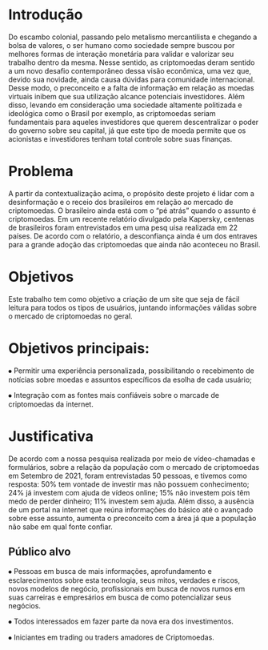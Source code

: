 # Introdução

Do escambo colonial, passando pelo metalismo mercantilista e chegando a bolsa de valores, o ser humano como sociedade sempre buscou por melhores formas de interação monetária para validar e valorizar seu trabalho dentro da mesma. Nesse sentido, as criptomoedas deram sentido a um novo desafio contemporâneo dessa visão econômica, uma vez que, devido sua novidade, ainda causa dúvidas para comunidade internacional. Desse modo, o preconceito e a falta de informação em relação as moedas virtuais inibem que sua utilização alcance potenciais investidores.
Além disso, levando em consideração uma sociedade altamente politizada e ideológica como o Brasil por exemplo, as criptomoedas seriam fundamentais para aqueles investidores que querem descentralizar o poder do governo sobre seu capital, já que este tipo de moeda permite que os acionistas e investidores tenham total controle sobre suas finanças.

# Problema
A partir da contextualização acima, o propósito deste projeto é lidar com a desinformação e o receio dos brasileiros em relação ao mercado de criptomoedas. O brasileiro ainda está com o “pé atrás” quando o assunto é criptomoedas. Em um recente relatório divulgado pela Kapersky, centenas de brasileiros foram entrevistados em uma pesq uisa realizada em 22 países. De acordo com o relatório, a desconfiança ainda é um dos entraves para a grande adoção das criptomoedas que ainda não aconteceu no Brasil.

# Objetivos
Este trabalho tem como objetivo a criação de um site que seja de fácil leitura para todos os tipos de usuários, juntando informações válidas sobre o mercado de criptomoedas no geral.

# Objetivos principais:

⦁	Permitir uma experiência personalizada, possibilitando o recebimento de notícias sobre moedas e assuntos específicos da esolha de cada usuário;

⦁	Integração com as fontes mais confiáveis sobre o marcade de criptomoedas da internet.


# Justificativa
De acordo com a nossa pesquisa realizada por meio de vídeo-chamadas e formulários, sobre a relação da população com o mercado de criptomoedas em Setembro de 2021, foram entrevistadas 50 pessoas, e tivemos como resposta: 50% tem vontade de investir mas não possuem conhecimento; 24% já investem com ajuda de vídeos online; 15% não investem pois têm medo de perder dinheiro; 11% investem sem ajuda.
Além disso, a ausência de um portal na internet que reúna informações do básico até o avançado sobre esse assunto, aumenta o preconceito com a área já que a população não sabe em qual fonte confiar. 


## Público alvo

⦁	Pessoas em busca de mais informações, aprofundamento e esclarecimentos sobre esta tecnologia, seus mitos, verdades e riscos, novos modelos de negócio, profissionais em busca     de novos rumos em suas carreiras e empresários em busca de como potencializar seus negócios.

⦁	Todos interessados em fazer parte da nova era dos investimentos.

⦁	Iniciantes em trading ou traders amadores de Criptomoedas.

